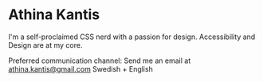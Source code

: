 # Athina Kantis

I'm a self-proclaimed CSS nerd with a passion for design.
Accessibility and Design are at my core.

Preferred communication channel: Send me an email at athina.kantis@gmail.com
Swedish + English
